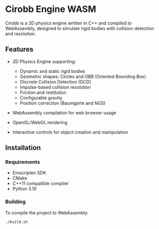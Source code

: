 # Cirobb Engine WASM

Cirobb is a 2D physics engine written in C++ and compiled to WebAssembly, designed to simulate rigid bodies with collision detection and resolution.

## Features

- 2D Physics Engine supporting:

  - Dynamic and static rigid bodies
  - Geometric shapes: Circles and OBB (Oriented Bounding Box)
  - Discrete Collision Detection (DCD)
  - Impulse-based collision resolution
  - Friction and restitution
  - Configurable gravity
  - Position correction (Baumgarte and NGS)

- WebAssembly compilation for web browser usage
- OpenGL/WebGL rendering
- Interactive controls for object creation and manipulation

## Installation

### Requirements

- Emscripten SDK
- CMake
- C++11 compatible compiler
- Python 3.10

### Building

To compile the project to WebAssembly:

```bash
./build.sh
```
